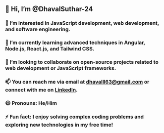 ## 👋 Hi, I’m @DhavalSuthar-24
### 👀 I’m interested in JavaScript development, web development, and software engineering.
### 🌱 I’m currently learning advanced techniques in Angular, Node.js, React.js, and Tailwind CSS.
### 💞️ I’m looking to collaborate on open-source projects related to web development or JavaScript frameworks.
### 📫 You can reach me via email at dhavalll63@gmail.com or connect with me on [LinkedIn](https://www.linkedin.com).
### 😄 Pronouns: He/Him
### ⚡ Fun fact: I enjoy solving complex coding problems and exploring new technologies in my free time!
